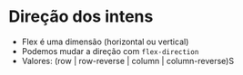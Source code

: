 # Direção dos intens

- Flex é uma dimensão (horizontal ou vertical)
- Podemos mudar a direção com `flex-direction`
- Valores: (row | row-reverse | column | column-reverse)S


